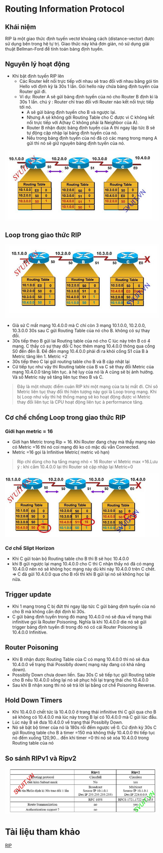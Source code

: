 # Routing Information Protocol
## Khái niệm
RIP là một giao thức định tuyến vectơ khoảng cách (distance-vector) được sử dụng bên trong hệ tự trị. Giao thức này khá đơn giản, nó sử dụng giải thuật Bellman-Ford để tính toán bảng định tuyến.

## Nguyên lý hoạt động 
* Khi bật định tuyến RIP lên
    * Các Router kết nối trực tiếp với nhau sẽ trao đổi với nhau bằng gói tin Hello với định kỳ là 30s 1 lần. Gói hello này chứa bảng định tuyến của Router gửi đi.
    * Ví dụ: Router A sẽ gửi bảng định tuyến của nó cho Router B định kì là 30s 1 lần.
chú ý : Router chỉ trao đổi với Router nào kết nối trực tiếp tới nó.
        * A sẽ gửi bảng định tuyến cho B và ngược lại.
        * Nhưng A sẽ không gởi Routing Table cho C được vì C không kết nối trực tiếp với A(hay C không phải là Neighbor của A).
        * Router B nhận được bảng định tuyến của A thì ngay lập tức B sẽ tự động cập nhập lại bảng định tuyến của nó.
        * Nếu trong bảng định tuyến của nó đã có các mạng trong mạng A gửi thì nó sẽ giữ nguyên bảng định tuyến của nó.        

![](../CCNA/images/z3458581032792_928c47ac138a92a87f2bb751b92f36a0.jpg)  

## Loop trong giao thức RIP
![](../CCNA/images/z3458496305165_d47e84d46ef5926ce35d5f11153c8298.jpg)     
* Giả sử C mất mạng 10.4.0.0 mà C chỉ còn 3 mạng 10.1.0.0, 10.2.0.0, 10.3.0.0 30s sau C gửi Routing Table của nó cho B. không có sự thay đổi.
* 30s tiếp theo B gửi lai Routing table của nó cho C lúc này trên B có 4 mạng. C thấy có sự thay đổi C học thêm mạng 10.4.0.0 thông qua cổng S0 đến đến B. Để đến mạng 10.4.0.0 phải đi ra khỏi cổng S1 của B à Metric tăng lên 1. Metric =2
* 30s tiếp theo C lại gửi routing table cho B và B cập nhật lại
* Cứ tiếp tục như vậy thì Routing table của B va C sẽ thay đổi Metric của mạng 10.4.0.0 tăng liên tục. à hệ lụy của nó là A cũng sẽ bị ảnh hưởng. Và số Metric này sẽ tăng liên tục theo B và C.

> Đây là một nhược điểm cuản RIP khi một mạng của ta bị mất đi. Chỉ sô Metric liên tục thay đổi thì hiện tượng này gọi là Loop trong mạng.
> Khi bị Loop như vầy thì hệ thống mạng sẽ ko hoạt động được vì Metric thay đổi liên tục là CPU hoạt động liên tục à performance tăng.

## Cơ chế chống Loop trong giao thức RIP
### Giới hạn metric = 16
* Giới hạn Metric trong Rip = 16. Khi Router đang chạy mà thấy mạng nào có Metric =16 thi nó coi mạng đó ko có mặc dù vẫn Connected.
* Metric =16 gọi là Infinitive Metric( metric vô hạn)
> Rip chỉ dùng cho hạ tầng mạng nhỏ < 16 Router vì Metric max =16.Lưu ý : khi cắm 10.4.0.0 lại thì Router sẽ cập nhập lại Metric=0 

![](../CCNA/images/z3458605502335_c8752431eb04ae9f5422185dcdd64bd1.jpg)
### Cơ chế Slipt Horizon        
- Khi C gửi toàn bộ Routing table cho B thì B sẽ học 10.4.0.0
- khi B gửi ngược lại mạng 10.4.0.0 cho C thì C nhận thấy nó đã có mạng 10.4.0.0 nên nó sẽ không học mạng này dù khi này 10.4.0.0 trên C chết.
=> C đã gửi 10.4.0.0 qua cho B rồi thì khi B gửi lại nó sẽ không học lại nữa.

## Trigger update 
- Khi 1 mạng trong C bị đứt thì ngay lập tức C gửi bảng định tuyến của nó cho B mà không cần đợi định kì 30s.
- C gửi bảng định tuyến trong đó mạng 10.4.0.0 nó sẽ đưa về trạng thái infinitive gọi là Router Poisoning. Nghĩa là khi 10.4.0.0 die nó sẽ gửi trigger bảng định tuyến đi trong đó nó có cái Router Poisoning là 10.4.0.0 Infinitive.    
## Router Poisoning
- Khi B nhận được Routing Table của C có mạng 10.4.0.0 thì nó sẽ đưa 10.4.0.0 về trạng thái Possiblly down( mạng này đang có khả năng down).
- Possiblly Down chưa down liền. Sau 30s C sẽ tiếp tục gửi Routing table cho B nếu 10.4.0.0 sống lại nó sẽ phục hồi lại trạng thái cho 10.4.0.0
- Sau khi B nhận xong thì nó sẽ trả lời lại bằng cơ chế Poisoning Reverse.
 ## Hold Down Timers
-   Khi 10.4.0.0 chết tức là 10.4.0.0 ở trang thái infinitive thì C gửi qua cho B sẽ không có 10.4.0.0 mà lúc này trong B lại có 10.4.0.0 mà C gửi lúc đầu.
-   Lúc này B sẽ đưa 10.4.0.0 về trạng thái Possiblly Down.
-   Nó sẽ bật bộ timer của nó là 180s rồi đếm ngược về 0. Cứ định kỳ 30s C gửi Routing table cho B à timer =150 mà không thấy 10.4.0.0 thì tiếp tục nó đếm xuống 120,90… đến khi timer =0 thì nó sẽ xóa 10.4.0.0 trong Routing table của nó


## So sánh RIPv1 và Ripv2
![](../CCNA/images/z3458639184567_92c088c3194295f37df1f93c0d85cdfd.jpg)    


# Tài liệu tham khảo
[RIP](https://securityzone.vn/t/bai-13-tim-hieu-ve-giao-thuc-dinh-tuyen-rip.78/)